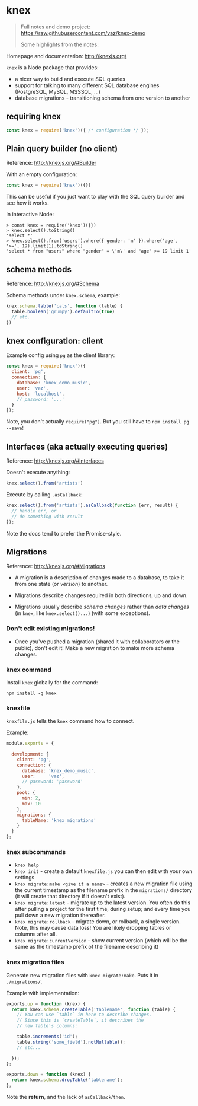 # knex

> Full notes and demo project: https://raw.githubusercontent.com/vaz/knex-demo
>
> Some highlights from the notes:

Homepage and documentation: http://knexjs.org/

`knex` is a Node package that provides:

- a nicer way to build and execute SQL queries
- support for talking to many different SQL database engines (PostgreSQL, MySQL, MSSSQL, ...)
- database migrations - transitioning schema from one version to another

## requiring knex

```javascript
const knex = require('knex')({ /* configuration */ });
```

## Plain query builder (no client)

Reference: http://knexjs.org/#Builder

With an empty configuration:

```javascript
const knex = require('knex')({})
```

This can be useful if you just want to play with the SQL query builder and see how it works.

In interactive Node:

```node
> const knex = require('knex')({})
> knex.select().toString()
'select *'
> knex.select().from('users').where({ gender: 'm' }).where('age', '>=', 19).limit(1).toString()
'select * from "users" where "gender" = \'m\' and "age" >= 19 limit 1'
```

## schema methods

Reference: http://knexjs.org/#Schema

Schema methods under `knex.schema`, example:

```javascript
knex.schema.table('cats', function (table) {
  table.boolean('grumpy').defaultTo(true)
  // etc.
})
```

## knex configuration: client

Example config using `pg` as the client library:

```javascript
const knex = require('knex')({
  client: 'pg',
  connection: {
    database: 'knex_demo_music',
    user: 'vaz',
    host: 'localhost',
    // password: '...'
  }
});
```

Note, you don't actually `require("pg")`. But you still have to `npm install pg --save`!

## Interfaces (aka actually executing queries)

Reference: http://knexjs.org/#Interfaces

Doesn't execute anything:

```javascript
knex.select().from('artists')
```

Execute by calling `.asCallback`:

```javascript
knex.select().from('artists').asCallback(function (err, result) {
  // handle err, or
  // do something with result
});
```

Note the docs tend to prefer the Promise-style.

## Migrations

Reference: http://knexjs.org/#Migrations

- A migration is a description of changes made to a database,
  to take it from one state (or *version*) to another.

- Migrations describe changes required in both directions, up and down.

- Migrations usually describe *schema changes* rather than *data changes* (in `knex`, like `knex.select()...`) (with some exceptions).

### Don't edit existing migrations!

- Once you've pushed a migration (shared it with collaborators or the public), don't edit it! Make a new migration to make more schema changes.

### knex command

Install `knex` globally for the command:

```terminal
npm install -g knex
```

### knexfile

`knexfile.js` tells the `knex` command how to connect.

Example:

```javascript
module.exports = {

  development: {
    client: 'pg',
    connection: {
      database: 'knex_demo_music',
      user:     'vaz',
      // password: 'password'
    },
    pool: {
      min: 2,
      max: 10
    },
    migrations: {
      tableName: 'knex_migrations'
    }
  }
};
```

### knex subcommands

- `knex help`
- `knex init` - create a default `knexfile.js` you can
  then edit with your own settings
- `knex migrate:make <give it a name>` - creates a new migration file using the current timestamp as the filename prefix in the `migrations/` directory (it will create that directory if it doesn't exist).
- `knex migrate:latest` - migrate up to the latest version. You often do this after pulling a project for the first time, during setup; and every time you pull down a new migration thereafter.
- `knex migrate:rollback` - migrate down, or rollback, a single version. Note, this may cause data loss! You are likely dropping tables or columns after all.
- `knex migrate:currentVersion` - show current version (which will be the same as the timestamp prefix of the filename describing it)


### knex migration files

Generate new migration files with `knex migrate:make`. Puts it in `./migrations/`.

Example with implementation:

```javascript
exports.up = function (knex) {
  return knex.schema.createTable('tablename', function (table) {
    // You can use `table` in here to describe changes.
    // Since this is `createTable`, it describes the
    // new table's columns:

    table.increments('id');
    table.string('some_field').notNullable();
    // etc...

  });
};

exports.down = function (knex) {
  return knex.schema.dropTable('tablename');
};
```

Note the **return**, and the lack of `asCallback`/`then`.
